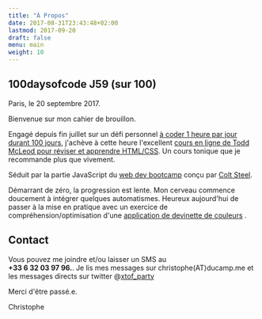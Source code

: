 ```yaml
---
title: "À Propos"
date: 2017-08-31T23:43:48+02:00
lastmod: 2017-09-20
draft: false
menu: main
weight: 10
---
```


<div class="progress-bar progress-bar-show-percent">
  <div class="progress-bar-filled" style="width: 59%" data-filled="59ème jour #100daysofcode"></div>
</div>

## 100daysofcode J59 (sur 100) 

Paris, le 20 septembre 2017.

Bienvenue sur mon cahier de brouillon. 

Engagé depuis fin juillet sur un défi personnel [à coder 1 heure par jour durant 100 jours](https://github.com/ChristopheDucamp/100-days-of-code), j'achève à cette heure l'excellent [cours en ligne de Todd McLeod pour réviser et apprendre HTML/CSS](https://www.greatercommons.com/learn/6708511014649856). Un cours tonique que je recommande plus que vivement.

Séduit par la partie JavaScript du [web dev bootcamp](https://www.udemy.com/the-web-developer-bootcamp/) conçu par [Colt Steel](https://www.linkedin.com/in/coltsteele). 

Démarrant de zéro, la progression est lente. Mon cerveau commence doucement à intégrer quelques automatismes. Heureux aujourd'hui de passer à la mise en pratique avec un exercice de compréhension/optimisation d'une [application de devinette de couleurs](https://github.com/cecdelr/ColtSteele_WebDevCourse/tree/master/Projects/ColorGame) .

## Contact 

Vous pouvez me joindre et/ou laisser un SMS au <br><strong>+33 6 32 03 97 96.</strong>. Je lis mes messages sur christophe(AT)ducamp.me et les messages directs sur twitter @[xtof_party](https://twitter.com/xtof_party) 

Merci d'être passé.e.

Christophe 

